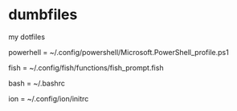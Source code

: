 # dumbfiles
my dotfiles

powerhell = ~/.config/powershell/Microsoft.PowerShell_profile.ps1

fish = ~/.config/fish/functions/fish_prompt.fish

bash = ~/.bashrc

ion = ~/.config/ion/initrc
